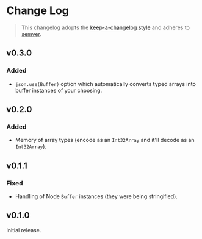 # Change Log

> This changelog adopts the [keep-a-changelog style](http://keepachangelog.com/en/0.3.0/) and adheres to [semver](http://semver.org/).

## v0.3.0
### Added
- `json.use(Buffer)` option which automatically converts typed arrays into buffer instances of your choosing.

## v0.2.0
### Added
- Memory of array types (encode as an `Int32Array` and it'll decode as an `Int32Array`).

## v0.1.1
### Fixed
- Handling of Node `Buffer` instances (they were being stringified).

## v0.1.0
Initial release.
